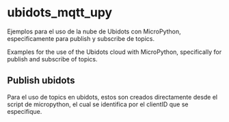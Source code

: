 # ubidots_mqtt_upy
Ejemplos para el uso de la nube de Ubidots con MicroPython, especificamente para publish y subscribe de topics.


Examples for the use of the Ubidots cloud with MicroPython, specifically for publish and subscribe of topics.

## Publish ubidots
Para el uso de topics en ubidots, estos son creados directamente desde el script de micropython, el cual se identifica por el clientID que se especifique.

